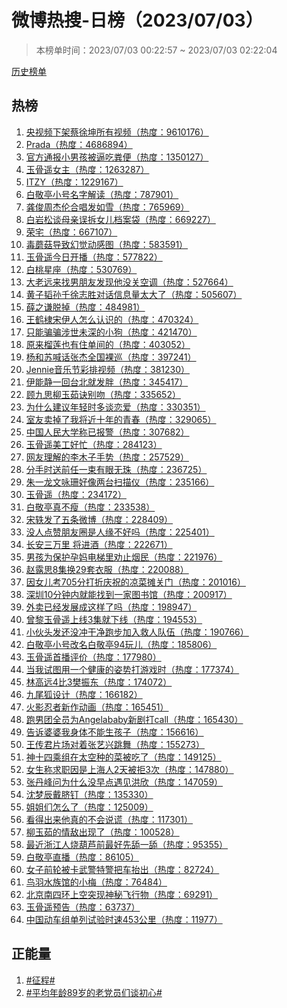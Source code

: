 <h1>
微博热搜-日榜（2023/07/03）
</h1>
<blockquote>
<p>
本榜单时间：2023/07/03 00:22:57 ~ 2023/07/03 02:22:04
</p>
</blockquote>
<p>
<a href="https://github.com/daifee/weibo-hot-search/tree/main/archives/daily">历史榜单</a>
</p>
<h2>
热榜
</h2>
<ol>

<li>
<a href="https://s.weibo.com/weibo?q=%23%E5%A4%AE%E8%A7%86%E9%A2%91%E4%B8%8B%E6%9E%B6%E8%94%A1%E5%BE%90%E5%9D%A4%E6%89%80%E6%9C%89%E8%A7%86%E9%A2%91%23" target="weibo">
央视频下架蔡徐坤所有视频（热度：9610176）
</a>
</li>

<li>
<a href="https://s.weibo.com/weibo?q=%23Prada%23" target="weibo">
Prada（热度：4686894）
</a>
</li>

<li>
<a href="https://s.weibo.com/weibo?q=%23%E5%AE%98%E6%96%B9%E9%80%9A%E6%8A%A5%E5%B0%8F%E7%94%B7%E5%AD%A9%E8%A2%AB%E9%80%BC%E5%90%83%E7%B2%AA%E4%BE%BF%23" target="weibo">
官方通报小男孩被逼吃粪便（热度：1350127）
</a>
</li>

<li>
<a href="https://s.weibo.com/weibo?q=%23%E7%8E%89%E9%AA%A8%E9%81%A5%E5%A5%B3%E4%B8%BB%23" target="weibo">
玉骨遥女主（热度：1263287）
</a>
</li>

<li>
<a href="https://s.weibo.com/weibo?q=%23ITZY%23" target="weibo">
ITZY（热度：1229167）
</a>
</li>

<li>
<a href="https://s.weibo.com/weibo?q=%23%E7%99%BD%E6%95%AC%E4%BA%AD%E5%B0%8F%E5%8F%B7%E5%90%8D%E5%AD%97%E8%A7%A3%E8%AF%BB%23" target="weibo">
白敬亭小号名字解读（热度：787901）
</a>
</li>

<li>
<a href="https://s.weibo.com/weibo?q=%23%E9%BE%9A%E4%BF%8A%E5%91%A8%E6%9D%B0%E4%BC%A6%E5%90%88%E5%94%B1%E5%8F%91%E5%A6%82%E9%9B%AA%23" target="weibo">
龚俊周杰伦合唱发如雪（热度：765969）
</a>
</li>

<li>
<a href="https://s.weibo.com/weibo?q=%23%E7%99%BD%E5%B2%A9%E6%9D%BE%E8%B0%88%E6%AF%8D%E4%BA%B2%E8%AF%AF%E6%8B%86%E5%A5%B3%E5%84%BF%E6%A1%A3%E6%A1%88%E8%A2%8B%23" target="weibo">
白岩松谈母亲误拆女儿档案袋（热度：669227）
</a>
</li>

<li>
<a href="https://s.weibo.com/weibo?q=%23%E8%8D%A3%E5%AE%85%23" target="weibo">
荣宅（热度：667107）
</a>
</li>

<li>
<a href="https://s.weibo.com/weibo?q=%23%E6%AF%92%E8%98%91%E8%8F%87%E5%AF%BC%E8%87%B4%E5%B9%BB%E8%A7%89%E5%8A%A8%E6%84%9F%E5%9B%BE%23" target="weibo">
毒蘑菇导致幻觉动感图（热度：583591）
</a>
</li>

<li>
<a href="https://s.weibo.com/weibo?q=%23%E7%8E%89%E9%AA%A8%E9%81%A5%E4%BB%8A%E6%97%A5%E5%BC%80%E6%92%AD%23" target="weibo">
玉骨遥今日开播（热度：577822）
</a>
</li>

<li>
<a href="https://s.weibo.com/weibo?q=%23%E7%99%BD%E6%A1%83%E6%98%9F%E5%BA%A7%23" target="weibo">
白桃星座（热度：530769）
</a>
</li>

<li>
<a href="https://s.weibo.com/weibo?q=%23%E5%A4%A7%E8%80%81%E8%BF%9C%E6%9D%A5%E6%89%BE%E7%94%B7%E6%9C%8B%E5%8F%8B%E5%8F%91%E7%8E%B0%E4%BB%96%E6%B2%A1%E5%85%B3%E7%A9%BA%E8%B0%83%23" target="weibo">
大老远来找男朋友发现他没关空调（热度：527664）
</a>
</li>

<li>
<a href="https://s.weibo.com/weibo?q=%23%E9%BB%84%E5%AD%90%E9%9F%AC%E5%AD%99%E5%8D%83%E5%BE%90%E5%BF%97%E8%83%9C%E5%AF%B9%E8%AF%9D%E4%BF%A1%E6%81%AF%E9%87%8F%E5%A4%AA%E5%A4%A7%E4%BA%86%23" target="weibo">
黄子韬孙千徐志胜对话信息量太大了（热度：505607）
</a>
</li>

<li>
<a href="https://s.weibo.com/weibo?q=%23%E8%96%9B%E4%B9%8B%E8%B0%A6%E8%84%B1%E6%8E%89%23" target="weibo">
薛之谦脱掉（热度：484981）
</a>
</li>

<li>
<a href="https://s.weibo.com/weibo?q=%23%E7%8E%8B%E9%B9%A4%E6%A3%A3%E5%AE%8B%E4%BC%8A%E4%BA%BA%E6%80%8E%E4%B9%88%E8%AE%A4%E8%AF%86%E7%9A%84%23" target="weibo">
王鹤棣宋伊人怎么认识的（热度：470324）
</a>
</li>

<li>
<a href="https://s.weibo.com/weibo?q=%23%E5%8F%AA%E8%83%BD%E9%AA%97%E9%AA%97%E6%B6%89%E4%B8%96%E6%9C%AA%E6%B7%B1%E7%9A%84%E5%B0%8F%E7%8B%97%23" target="weibo">
只能骗骗涉世未深的小狗（热度：421470）
</a>
</li>

<li>
<a href="https://s.weibo.com/weibo?q=%23%E5%8E%9F%E6%9D%A5%E6%A6%B4%E8%8E%B2%E4%B9%9F%E6%9C%89%E4%BD%8F%E5%8D%95%E9%97%B4%E7%9A%84%23" target="weibo">
原来榴莲也有住单间的（热度：403052）
</a>
</li>

<li>
<a href="https://s.weibo.com/weibo?q=%23%E6%9D%A8%E5%92%8C%E8%8B%8F%E5%96%8A%E8%AF%9D%E5%BC%A0%E6%9D%B0%E5%85%A8%E5%9B%BD%E8%A3%B8%E5%B7%A1%23" target="weibo">
杨和苏喊话张杰全国裸巡（热度：397241）
</a>
</li>

<li>
<a href="https://s.weibo.com/weibo?q=%23Jennie%E9%9F%B3%E4%B9%90%E8%8A%82%E5%BD%A9%E6%8E%92%E8%A7%86%E9%A2%91%23" target="weibo">
Jennie音乐节彩排视频（热度：381230）
</a>
</li>

<li>
<a href="https://s.weibo.com/weibo?q=%23%E4%BC%8A%E8%83%BD%E9%9D%99%E4%B8%80%E5%9B%9E%E5%8F%B0%E5%8C%97%E5%B0%B1%E5%8F%91%E8%83%96%23" target="weibo">
伊能静一回台北就发胖（热度：345417）
</a>
</li>

<li>
<a href="https://s.weibo.com/weibo?q=%23%E9%A1%BE%E4%B9%9D%E6%80%9D%E6%9F%B3%E7%8E%89%E8%8C%B9%E8%AF%80%E5%88%AB%E5%90%BB%23" target="weibo">
顾九思柳玉茹诀别吻（热度：335652）
</a>
</li>

<li>
<a href="https://s.weibo.com/weibo?q=%23%E4%B8%BA%E4%BB%80%E4%B9%88%E5%BB%BA%E8%AE%AE%E5%B9%B4%E8%BD%BB%E6%97%B6%E5%A4%9A%E8%B0%88%E6%81%8B%E7%88%B1%23" target="weibo">
为什么建议年轻时多谈恋爱（热度：330351）
</a>
</li>

<li>
<a href="https://s.weibo.com/weibo?q=%23%E5%AE%A4%E5%8F%8B%E5%8D%96%E6%8E%89%E4%BA%86%E6%88%91%E5%B0%86%E8%BF%91%E5%8D%81%E5%B9%B4%E7%9A%84%E9%9D%92%E6%98%A5%23" target="weibo">
室友卖掉了我将近十年的青春（热度：329065）
</a>
</li>

<li>
<a href="https://s.weibo.com/weibo?q=%23%E4%B8%AD%E5%9B%BD%E4%BA%BA%E6%B0%91%E5%A4%A7%E5%AD%A6%E7%A7%B0%E5%B7%B2%E6%8A%A5%E8%AD%A6%23" target="weibo">
中国人民大学称已报警（热度：307682）
</a>
</li>

<li>
<a href="https://s.weibo.com/weibo?q=%23%E7%8E%89%E9%AA%A8%E9%81%A5%E7%BE%8E%E5%B7%A5%E5%A5%BD%E5%BF%99%23" target="weibo">
玉骨遥美工好忙（热度：284123）
</a>
</li>

<li>
<a href="https://s.weibo.com/weibo?q=%23%E7%BD%91%E5%8F%8B%E7%90%86%E8%A7%A3%E7%9A%84%E6%9D%8E%E6%9C%A8%E5%AD%90%E6%89%8B%E5%8A%BF%23" target="weibo">
网友理解的李木子手势（热度：257529）
</a>
</li>

<li>
<a href="https://s.weibo.com/weibo?q=%23%E5%88%86%E6%89%8B%E6%97%B6%E9%80%81%E5%89%8D%E4%BB%BB%E4%B8%80%E6%9D%9F%E6%9C%89%E7%9C%BC%E6%97%A0%E7%8F%A0%23" target="weibo">
分手时送前任一束有眼无珠（热度：236725）
</a>
</li>

<li>
<a href="https://s.weibo.com/weibo?q=%23%E6%9C%B1%E4%B8%80%E9%BE%99%E6%96%87%E5%92%8F%E7%8F%8A%E5%A5%BD%E5%83%8F%E4%B8%A4%E5%8F%B0%E6%89%AB%E6%8F%8F%E4%BB%AA%23" target="weibo">
朱一龙文咏珊好像两台扫描仪（热度：235166）
</a>
</li>

<li>
<a href="https://s.weibo.com/weibo?q=%23%E7%8E%89%E9%AA%A8%E9%81%A5%23" target="weibo">
玉骨遥（热度：234172）
</a>
</li>

<li>
<a href="https://s.weibo.com/weibo?q=%23%E7%99%BD%E6%95%AC%E4%BA%AD%E7%9C%9F%E4%B8%8D%E7%98%A6%23" target="weibo">
白敬亭真不瘦（热度：233538）
</a>
</li>

<li>
<a href="https://s.weibo.com/weibo?q=%23%E5%AE%8B%E8%BD%B6%E5%8F%91%E4%BA%86%E4%BA%94%E6%9D%A1%E5%BE%AE%E5%8D%9A%23" target="weibo">
宋轶发了五条微博（热度：228409）
</a>
</li>

<li>
<a href="https://s.weibo.com/weibo?q=%23%E6%B2%A1%E4%BA%BA%E7%82%B9%E8%B5%9E%E6%9C%8B%E5%8F%8B%E5%9C%88%E6%98%AF%E4%BA%BA%E7%BC%98%E4%B8%8D%E5%A5%BD%E5%90%97%23" target="weibo">
没人点赞朋友圈是人缘不好吗（热度：225401）
</a>
</li>

<li>
<a href="https://s.weibo.com/weibo?q=%23%E9%95%BF%E5%AE%89%E4%B8%89%E4%B8%87%E9%87%8C%20%E5%B0%86%E8%BF%9B%E9%85%92%23" target="weibo">
长安三万里 将进酒（热度：222671）
</a>
</li>

<li>
<a href="https://s.weibo.com/weibo?q=%23%E7%94%B7%E5%AD%A9%E4%B8%BA%E4%BF%9D%E6%8A%A4%E5%AD%95%E5%A6%88%E7%94%B5%E6%A2%AF%E9%87%8C%E5%8A%9D%E6%AD%A2%E7%83%9F%E6%B0%91%23" target="weibo">
男孩为保护孕妈电梯里劝止烟民（热度：221976）
</a>
</li>

<li>
<a href="https://s.weibo.com/weibo?q=%23%E8%B5%B5%E9%9C%B2%E6%80%9D8%E9%9B%86%E6%8D%A229%E5%A5%97%E8%A1%A3%E6%9C%8D%23" target="weibo">
赵露思8集换29套衣服（热度：220088）
</a>
</li>

<li>
<a href="https://s.weibo.com/weibo?q=%23%E5%9B%A0%E5%A5%B3%E5%84%BF%E8%80%83705%E5%88%86%E6%89%93%E6%8A%98%E5%BA%86%E7%A5%9D%E7%9A%84%E5%87%89%E8%8F%9C%E6%91%8A%E5%85%B3%E9%97%A8%23" target="weibo">
因女儿考705分打折庆祝的凉菜摊关门（热度：201016）
</a>
</li>

<li>
<a href="https://s.weibo.com/weibo?q=%23%E6%B7%B1%E5%9C%B310%E5%88%86%E9%92%9F%E5%86%85%E5%B0%B1%E8%83%BD%E6%89%BE%E5%88%B0%E4%B8%80%E5%AE%B6%E5%9B%BE%E4%B9%A6%E9%A6%86%23" target="weibo">
深圳10分钟内就能找到一家图书馆（热度：200917）
</a>
</li>

<li>
<a href="https://s.weibo.com/weibo?q=%23%E5%A4%96%E5%8D%96%E5%B7%B2%E7%BB%8F%E5%8F%91%E5%B1%95%E6%88%90%E8%BF%99%E6%A0%B7%E4%BA%86%E5%90%97%23" target="weibo">
外卖已经发展成这样了吗（热度：198947）
</a>
</li>

<li>
<a href="https://s.weibo.com/weibo?q=%23%E6%9B%BE%E9%BB%8E%E7%8E%89%E9%AA%A8%E9%81%A5%E4%B8%8A%E7%BA%BF3%E9%9B%86%E5%B0%B1%E4%B8%8B%E7%BA%BF%23" target="weibo">
曾黎玉骨遥上线3集就下线（热度：194553）
</a>
</li>

<li>
<a href="https://s.weibo.com/weibo?q=%23%E5%B0%8F%E4%BC%99%E5%A4%B4%E5%8F%91%E8%BF%98%E6%B2%A1%E5%86%B2%E5%B9%B2%E5%87%80%E8%B7%91%E6%AD%A5%E5%8A%A0%E5%85%A5%E6%95%91%E4%BA%BA%E9%98%9F%E4%BC%8D%23" target="weibo">
小伙头发还没冲干净跑步加入救人队伍（热度：190766）
</a>
</li>

<li>
<a href="https://s.weibo.com/weibo?q=%23%E7%99%BD%E6%95%AC%E4%BA%AD%E5%B0%8F%E5%8F%B7%E6%94%B9%E5%90%8D%E7%99%BD%E6%95%AC%E4%BA%AD94%E7%8E%A9%E5%84%BF%23" target="weibo">
白敬亭小号改名白敬亭94玩儿（热度：185806）
</a>
</li>

<li>
<a href="https://s.weibo.com/weibo?q=%23%E7%8E%89%E9%AA%A8%E9%81%A5%E9%A6%96%E6%92%AD%E8%AF%84%E4%BB%B7%23" target="weibo">
玉骨遥首播评价（热度：177980）
</a>
</li>

<li>
<a href="https://s.weibo.com/weibo?q=%23%E5%BD%93%E6%88%91%E8%AF%95%E5%9B%BE%E7%94%A8%E4%B8%80%E4%B8%AA%E5%81%A5%E5%BA%B7%E7%9A%84%E5%A7%BF%E5%8A%BF%E6%89%93%E6%B8%B8%E6%88%8F%E6%97%B6%23" target="weibo">
当我试图用一个健康的姿势打游戏时（热度：177374）
</a>
</li>

<li>
<a href="https://s.weibo.com/weibo?q=%23%E6%9E%97%E9%AB%98%E8%BF%9C4%E6%AF%943%E6%A8%8A%E6%8C%AF%E4%B8%9C%23" target="weibo">
林高远4比3樊振东（热度：174072）
</a>
</li>

<li>
<a href="https://s.weibo.com/weibo?q=%23%E4%B9%9D%E5%B0%BE%E7%8B%90%E8%AE%BE%E8%AE%A1%23" target="weibo">
九尾狐设计（热度：166182）
</a>
</li>

<li>
<a href="https://s.weibo.com/weibo?q=%23%E7%81%AB%E5%BD%B1%E5%BF%8D%E8%80%85%E6%96%B0%E4%BD%9C%E5%8A%A8%E7%94%BB%23" target="weibo">
火影忍者新作动画（热度：165451）
</a>
</li>

<li>
<a href="https://s.weibo.com/weibo?q=%23%E8%B7%91%E7%94%B7%E5%9B%A2%E5%85%A8%E5%91%98%E4%B8%BAAngelababy%E6%96%B0%E5%89%A7%E6%89%93call%23" target="weibo">
跑男团全员为Angelababy新剧打call（热度：165430）
</a>
</li>

<li>
<a href="https://s.weibo.com/weibo?q=%23%E5%91%8A%E8%AF%89%E5%A9%86%E5%A9%86%E6%88%91%E8%BA%AB%E4%BD%93%E4%B8%8D%E8%83%BD%E7%94%9F%E5%AD%A9%E5%AD%90%23" target="weibo">
告诉婆婆我身体不能生孩子（热度：156616）
</a>
</li>

<li>
<a href="https://s.weibo.com/weibo?q=%23%E7%8E%8B%E4%BC%A0%E5%90%9B%E7%89%87%E5%9C%BA%E5%AF%B9%E7%9D%80%E5%BC%A0%E8%89%BA%E5%85%B4%E8%B7%B3%E8%88%9E%23" target="weibo">
王传君片场对着张艺兴跳舞（热度：155273）
</a>
</li>

<li>
<a href="https://s.weibo.com/weibo?q=%23%E7%A5%9E%E5%8D%81%E5%9B%9B%E4%B9%98%E7%BB%84%E5%9C%A8%E5%A4%AA%E7%A9%BA%E7%A7%8D%E7%9A%84%E8%8F%9C%E8%A2%AB%E5%90%83%E4%BA%86%23" target="weibo">
神十四乘组在太空种的菜被吃了（热度：149125）
</a>
</li>

<li>
<a href="https://s.weibo.com/weibo?q=%23%E5%A5%B3%E7%94%9F%E7%A7%B0%E6%B1%82%E8%81%8C%E5%9B%A0%E6%98%AF%E4%B8%8A%E6%B5%B7%E4%BA%BA2%E5%A4%A9%E8%A2%AB%E6%8B%923%E6%AC%A1%23" target="weibo">
女生称求职因是上海人2天被拒3次（热度：147880）
</a>
</li>

<li>
<a href="https://s.weibo.com/weibo?q=%23%E5%BC%A0%E4%B8%B9%E5%B3%B0%E9%97%AE%E4%B8%BA%E4%BB%80%E4%B9%88%E6%B2%A1%E6%97%A9%E7%82%B9%E9%81%87%E8%A7%81%E6%B4%AA%E6%AC%A3%23" target="weibo">
张丹峰问为什么没早点遇见洪欣（热度：147059）
</a>
</li>

<li>
<a href="https://s.weibo.com/weibo?q=%23%E6%B2%88%E6%A2%A6%E8%BE%B0%E6%88%B4%E8%84%90%E9%92%89%23" target="weibo">
沈梦辰戴脐钉（热度：135330）
</a>
</li>

<li>
<a href="https://s.weibo.com/weibo?q=%23%E5%A7%90%E5%A7%90%E4%BB%AC%E6%80%8E%E4%B9%88%E4%BA%86%23" target="weibo">
姐姐们怎么了（热度：125009）
</a>
</li>

<li>
<a href="https://s.weibo.com/weibo?q=%23%E7%9C%8B%E5%BE%97%E5%87%BA%E6%9D%A5%E4%BB%96%E7%9C%9F%E7%9A%84%E4%B8%8D%E4%BC%9A%E8%AF%B4%E8%B0%8E%23" target="weibo">
看得出来他真的不会说谎（热度：117301）
</a>
</li>

<li>
<a href="https://s.weibo.com/weibo?q=%23%E6%9F%B3%E7%8E%89%E8%8C%B9%E7%9A%84%E6%83%85%E6%95%8C%E5%87%BA%E7%8E%B0%E4%BA%86%23" target="weibo">
柳玉茹的情敌出现了（热度：100528）
</a>
</li>

<li>
<a href="https://s.weibo.com/weibo?q=%23%E6%9C%80%E8%BF%91%E6%B5%99%E6%B1%9F%E4%BA%BA%E7%83%A7%E8%91%AB%E8%8A%A6%E5%89%8D%E6%9C%80%E5%A5%BD%E5%85%88%E8%88%94%E4%B8%80%E8%88%94%23" target="weibo">
最近浙江人烧葫芦前最好先舔一舔（热度：95355）
</a>
</li>

<li>
<a href="https://s.weibo.com/weibo?q=%23%E7%99%BD%E6%95%AC%E4%BA%AD%E7%9B%B4%E6%92%AD%23" target="weibo">
白敬亭直播（热度：86105）
</a>
</li>

<li>
<a href="https://s.weibo.com/weibo?q=%23%E5%A5%B3%E5%AD%90%E5%89%8D%E8%BD%AE%E8%A2%AB%E5%8D%A1%E6%AD%A6%E8%AD%A6%E7%89%B9%E8%AD%A6%E6%8A%8A%E8%BD%A6%E6%8A%AC%E5%87%BA%23" target="weibo">
女子前轮被卡武警特警把车抬出（热度：82724）
</a>
</li>

<li>
<a href="https://s.weibo.com/weibo?q=%23%E9%B8%9F%E7%BE%BD%E6%B0%B4%E6%97%8F%E9%A6%86%E7%9A%84%E5%B0%8F%E6%A2%85%23" target="weibo">
鸟羽水族馆的小梅（热度：76484）
</a>
</li>

<li>
<a href="https://s.weibo.com/weibo?q=%23%E5%8C%97%E4%BA%AC%E5%8D%97%E5%9B%9B%E7%8E%AF%E4%B8%8A%E7%A9%BA%E7%AA%81%E7%8E%B0%E7%A5%9E%E7%A7%98%E9%A3%9E%E8%A1%8C%E7%89%A9%23" target="weibo">
北京南四环上空突现神秘飞行物（热度：69291）
</a>
</li>

<li>
<a href="https://s.weibo.com/weibo?q=%23%E7%8E%89%E9%AA%A8%E9%81%A5%E9%A2%84%E5%91%8A%23" target="weibo">
玉骨遥预告（热度：63737）
</a>
</li>

<li>
<a href="https://s.weibo.com/weibo?q=%23%E4%B8%AD%E5%9B%BD%E5%8A%A8%E8%BD%A6%E7%BB%84%E5%8D%95%E5%88%97%E8%AF%95%E9%AA%8C%E6%97%B6%E9%80%9F453%E5%85%AC%E9%87%8C%23" target="weibo">
中国动车组单列试验时速453公里（热度：11977）
</a>
</li>

</ol>
<h2>
正能量
</h2>
<ol>

<li>
<a href="https://s.weibo.com/weibo?q=%23%23%E5%BE%81%E7%A8%8B%23%23" target="weibo">
#征程#
</a>
</li>

<li>
<a href="https://s.weibo.com/weibo?q=%23%23%E5%B9%B3%E5%9D%87%E5%B9%B4%E9%BE%8489%E5%B2%81%E7%9A%84%E8%80%81%E5%85%9A%E5%91%98%E4%BB%AC%E8%B0%88%E5%88%9D%E5%BF%83%23%23" target="weibo">
#平均年龄89岁的老党员们谈初心#
</a>
</li>

</ol>